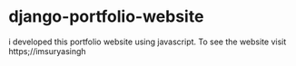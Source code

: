 # django-portfolio-website
i developed this portfolio website using javascript. To see the website visit https;//imsuryasingh
